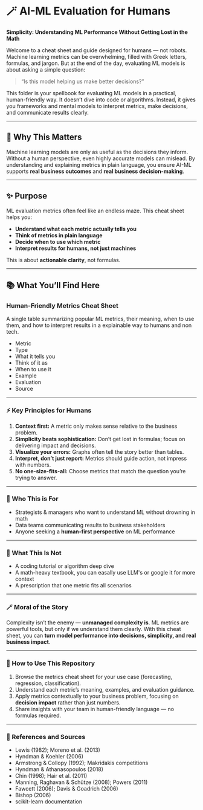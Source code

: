 # 🪄 AI-ML Evaluation for Humans
**Simplicity: Understanding ML Performance Without Getting Lost in the Math**

Welcome to a cheat sheet and guide designed for humans — not robots. Machine learning metrics can be overwhelming, filled with Greek letters, formulas, and jargon. But at the end of the day, evaluating ML models is about asking a simple question:

> “Is this model helping us make better decisions?”

This folder is your spellbook for evaluating ML models in a practical, human-friendly way. It doesn’t dive into code or algorithms. Instead, it gives you frameworks and mental models to interpret metrics, make decisions, and communicate results clearly.

---

## 🧭 Why This Matters
Machine learning models are only as useful as the decisions they inform. Without a human perspective, even highly accurate models can mislead. By understanding and explaining metrics in plain language, you ensure AI-ML supports **real business outcomes** and **real business decision-making**.


---

## ✨ Purpose
ML evaluation metrics often feel like an endless maze. This cheat sheet helps you:

- **Understand what each metric actually tells you**
- **Think of metrics in plain language**
- **Decide when to use which metric**
- **Interpret results for humans, not just machines**

This is about **actionable clarity**, not formulas.

---

## 📚 What You’ll Find Here

### Human-Friendly Metrics Cheat Sheet
A single table summarizing popular ML metrics, their meaning, when to use them, and how to interpret results in a explainable way to humans and non tech.

- Metric
- Type
- What it tells you
- Think of it as
- When to use it
- Example
- Evaluation
- Source

---

### ⚡ Key Principles for Humans
1. **Context first:** A metric only makes sense relative to the business problem.
2. **Simplicity beats sophistication:** Don’t get lost in formulas; focus on delivering impact and decisions.
3. **Visualize your errors:** Graphs often tell the story better than tables.
4. **Interpret, don’t just report:** Metrics should guide action, not impress with numbers.
5. **No one-size-fits-all:** Choose metrics that match the question you’re trying to answer.

---

### 🧭 Who This is For
- Strategists & managers who want to understand ML without drowning in math  
- Data teams communicating results to business stakeholders  
- Anyone seeking a **human-first perspective** on ML performance  

---

### 🚫 What This Is Not
- A coding tutorial or algorithm deep dive
- A math-heavy textbook, you can easally use LLM's or google it for more context
- A prescription that one metric fits all scenarios

---

### 🪄 Moral of the Story
Complexity isn’t the enemy — **unmanaged complexity is**. ML metrics are powerful tools, but only if we understand them clearly. With this cheat sheet, you can **turn model performance into decisions, simplicity, and real business impact**.

---

### 📂 How to Use This Repository
1. Browse the metrics cheat sheet for your use case (forecasting, regression, classification).
2. Understand each metric’s meaning, examples, and evaluation guidance.
3. Apply metrics contextually to your business problem, focusing on **decision impact** rather than just numbers.
4. Share insights with your team in human-friendly language — no formulas required.

---

### 🔗 References and Sources
- Lewis (1982); Moreno et al. (2013)
- Hyndman & Koehler (2006)
- Armstrong & Collopy (1992); Makridakis competitions
- Hyndman & Athanasopoulos (2018)
- Chin (1998); Hair et al. (2011)
- Manning, Raghavan & Schütze (2008); Powers (2011)
- Fawcett (2006); Davis & Goadrich (2006)
- Bishop (2006)
- scikit-learn documentation